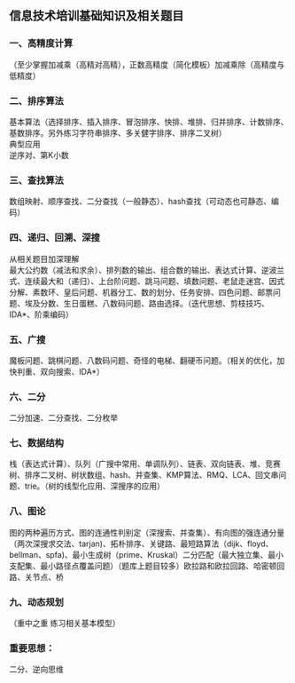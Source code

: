 ## 信息技术培训基础知识及相关题目  
### 一、高精度计算
（至少掌握加减乘（高精对高精），正数高精度（简化模板）加减乘除（高精度与低精度）  
### 二、排序算法  
基本算法（选择排序、插入排序、冒泡排序、快排、堆排、归并排序、计数排序、基数排序。另外练习字符串排序、多关健字排序、排序二叉树）  
典型应用  
逆序对、第K小数  
### 三、查找算法  
数组映射、顺序查找、二分查找（一般静态）、hash查找（可动态也可静态、编码）  
### 四、递归、回溯、深搜  
从相关题目加深理解  
最大公约数（减法和求余）、排列数的输出、组合数的输出、表达式计算、逆波兰式、连续最大和（递归）、上台阶问题、跳马问题、填数问题、老鼠走迷宫、因式分解、素数环、皇后问题、机器分工、数的划分、任务安排、四色问题、邮票问题、埃及分数、生日蛋糕、八数码问题、路由选择。（迭代思想、剪枝技巧、IDA*、阶乘编码）  
### 五、广搜  
魔板问题、跳棋问题、八数码问题、奇怪的电梯、翻硬币问题。（相关的优化，加快判重、双向搜索、IDA*）  
### 六、二分  
二分加速、二分查找、二分枚举  
### 七、数据结构  
栈（表达式计算）、队列（广搜中常用、单调队列）、链表、双向链表、堆、竞赛树、排序二叉树、树状数组、hash、并查集、KMP算法、RMQ、LCA、回文串问题、trie。（树的线型化应用、深搜序的应用）  
### 八、图论  
图的两种遍历方式、图的连通性判别定（深搜索、并查集）、有向图的强连通分量（两次深搜求交法、tarjan)、拓朴排序、关键路、最短路算法（dijk、floyd、bellman、spfa)、最小生成树（prime、Kruskal）二分匹配（最大独立集、最小支配集、最小路径点覆盖问题）（题库上题目较多）欧拉路和欧拉回路、哈密顿回路、关节点、桥  
  
### 九、动态规划  
（重中之重 练习相关基本模型）  
  
  
### 重要思想：
二分、逆向思维
<!--stackedit_data:
eyJoaXN0b3J5IjpbODU0Njc0ODEyXX0=
-->